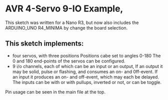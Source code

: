 # AVR 4-Servo 9-IO Example, 

This sketch was written for a Nano R3, but now also includes the ARDUINO_UNO R4_MINIMA by change the board selection.

## This sketch implements:


* four servos, with three positions
   Positions cabe set to angles 0-180
   The 0 and 180 end-points of the servos can be configured.
* 9 i/o channels, each of which can be an input or an output,
   If an output it may be solid, pulse or flashing, and consumes an on- and 0ff-event. 
   If an input it produces an on- and off-event, which may each be delayed.  The 
     inputs can be with or with pullups, inverted or not, or can be toggle. 


Pin usage can be seen in the main file at the top. 


